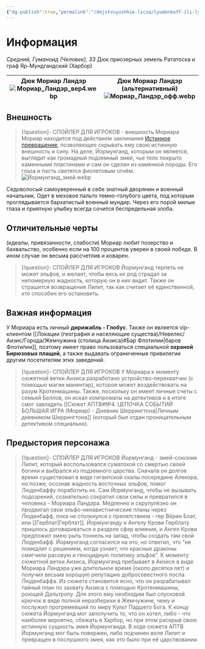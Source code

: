 ```yaml
---
{"dg-publish":true,"permalink":"/dejstvuyushhie-licza/lyudenbaff-ili-lyudenkor/moriar-lander/","dgPassFrontmatter":true}
---
```


# Информация

*Средний, Гуманоид (Человек), ЗЗ* 
Дюк приозерных земель Рататоска и граф Яр-Мундгандский (Харбор)

| Дюк Мориар Ландэр<br>![Мориар_Ландэр_вер4.webp](/img/user/%D0%9C%D0%BE%D1%80%D0%B8%D0%B0%D1%80_%D0%9B%D0%B0%D0%BD%D0%B4%D1%8D%D1%80_%D0%B2%D0%B5%D1%804.webp) | Дюк Мориар Ландэр (альтернативный)<br>![Мориар_Ландэр_офф.webp](/img/user/%D0%9C%D0%BE%D1%80%D0%B8%D0%B0%D1%80_%D0%9B%D0%B0%D0%BD%D0%B4%D1%8D%D1%80_%D0%BE%D1%84%D1%84.webp) |
| ------------------------------------------------- | ----------------------------------------------------------------- |
## Внешность
> [!question]- СПОЙЛЕР ДЛЯ ИГРОКОВ - внешность Мориара
> Мориар находится под действием заклинания [Истинное превращение](https://dnd.su/spells/127-true_polymorph/), позволяющее скрывать ему свою истинную внешность и силу.
> На деле, Йормунганд, которым он является, выглядит как громадный подземный змей, чье тело покрыто каменными пластинами и сам он сделан из каменной породы. Его глаза и пасть светятся фиолетовым огнём.
> ![Йормунганд_змей.webp](/img/user/%D0%99%D0%BE%D1%80%D0%BC%D1%83%D0%BD%D0%B3%D0%B0%D0%BD%D0%B4_%D0%B7%D0%BC%D0%B5%D0%B9.webp)

Седоволосый самоуверенный в себе знатный дворянин и военный начальник. Одет в меховое пальто темно-голубого цвета, под которым проглядывается бархатистый военный мундир. Через его порой милые глаза и приятную улыбку всегда сочится беспредельная злоба.
## Отличительные черты
(идеалы, привязанности, слабости)
Мориар любит позерство и бахвальство, особенно если на 100 процентов уверен в своей победе.
В ином случае он весьма рассчетлив и коварен.
> [!question]- СПОЙЛЕР ДЛЯ ИГРОКОВ
> Йормунганд терпеть не может эльфов, и желает, чтобы весь их род страдал за непомерную жадность, которую он в них видит.
> Также он страшится возвращения Лилит, так как считает её единственной, кто способен его остановить.
## Важная информация
У Мориара есть личный **дирижабль - Глобус**. 
Также он является vip-клиентом [[Локации (география и населяющие существа)/Невелес/Аизис/Города/Жемчужина (столица Аизиса)#Бар Флотилии\|баров Флотилии]], поэтому имеет право пользоваться специальной **охраной Бирюзовых плащей**, а также выдавать ограниченные привилегии другим посетителям этих заведений.
> [!question]- СПОЙЛЕР ДЛЯ ИГРОКОВ
> У Мориара к моменту сюжетной ветки Аизиса разработано устройство-перехватчик (с помощью магии манентар), которое может воздействовать на разум Кротенмашины.
> Также, поскольку он имеет личные счеты с семьей Беллов, он искал компроматы на детективов и в итоге смог завладеть [[Сюжет АПТВ#№4. ЦЕПОЧКА СОБЫТИЙ БОЛЬШАЯ ИГРА (Мориар) - Дневник Шеррингтона\|Личным дневником Шеррингтона]] (который был отдан проницательным детективом специально).

## Предыстория персонажа

> [!question]- СПОЙЛЕР ДЛЯ ИГРОКОВ
> Йормунганд - змей-союзник Лилит, который воспользовался суматохой со смертью своей богини и выбрался из подземного царства. Сначала он долгое время существовал в виде гигантской скалы посередине Алекора, но позже, осознав жадность восточных эльфов, помог Люденбаффу поработить их. Сам Йормунганд, чтобы не вызывать подозрений, сознательно сократил свои силы и превратился в человека - Мориара Ландэра. Медленно и скрупулёзно он продвигал свои эльфо-ненавистнические планы через Люденбафф, пока не столкнулся с препятствием - гер Вёрен Блат, или [[Герблат\|Герблат]].
> Йормунганду и Ангелу Крови Герблату пришлось договариваться о разделе сфер влияния, и Ангел Крови предложил змею рыть тоннель на запад, чтобы создать там свой Люденбафф. Йормунганд согласился на это, но ответил, что "не помедлит с решением, когда узнает, что красные драконы смягчили расовую и геноцидную политику эльфов".
> К моменту сюжетной ветки Аизиса, Йормунганд пребывает в Аизисе в виде Мориара Ландэра уже длительное время (около десятка лет) и получил весьма хорошую репутацию добросовестного посла Люденбаффа.
> Из сюжета становится ясно, что он разрабатывал тайный план по захвату Аизиса с помощью Кротенмашины, роющей Дальтропу. Для этого ему необходим был спусковой крючок в виде полной неразберихи в Жемчужине, чему и послужил прогремевший по миру Культ Падшего Бога. К концу сюжета Йормунганд мог заполучить то, что он хотел, либо - что наиболее вероятно, сбежать в Харбор, но при этом раскрыв свою истинную сущность змея Йормунганда.
> В ходе сюжета АПТВ Йормунганд мог быть повержен, либо подчинен воле Лилит и превращен в послушного змея, как это было при её царствовании.

